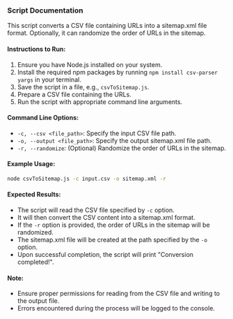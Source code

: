 ### Script Documentation

This script converts a CSV file containing URLs into a sitemap.xml file format. Optionally, it can randomize the order of URLs in the sitemap.

#### Instructions to Run:

1. Ensure you have Node.js installed on your system.
2. Install the required npm packages by running `npm install csv-parser yargs` in your terminal.
3. Save the script in a file, e.g., `csvToSitemap.js`.
4. Prepare a CSV file containing the URLs.
5. Run the script with appropriate command line arguments.

#### Command Line Options:

- `-c, --csv <file_path>`: Specify the input CSV file path.
- `-o, --output <file_path>`: Specify the output sitemap.xml file path.
- `-r, --randomize`: (Optional) Randomize the order of URLs in the sitemap.

#### Example Usage:

```bash
node csvToSitemap.js -c input.csv -o sitemap.xml -r
```

#### Expected Results:

- The script will read the CSV file specified by `-c` option.
- It will then convert the CSV content into a sitemap.xml format.
- If the `-r` option is provided, the order of URLs in the sitemap will be randomized.
- The sitemap.xml file will be created at the path specified by the `-o` option.
- Upon successful completion, the script will print "Conversion completed!".

#### Note:

- Ensure proper permissions for reading from the CSV file and writing to the output file.
- Errors encountered during the process will be logged to the console.
